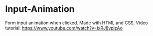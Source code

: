 # Input-Animation
Form input animation when clicked. Made with HTML and CSS.
Video tutorial: https://www.youtube.com/watch?v=IxRJ8vplzAo
